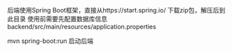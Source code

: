 后端使用Spring Boot框架，直接从https://start.spring.io/ 下载zip包，解压后到此目录
使用前需要先配置数据库信息 backend/src/main/resources/application.properties

mvn spring-boot:run 启动后端
